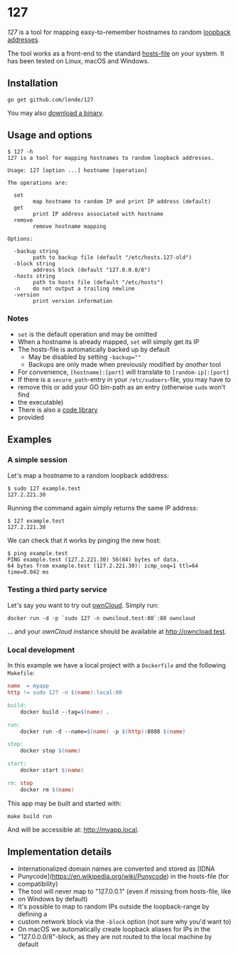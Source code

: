 # 127

*127* is a tool for mapping easy-to-remember hostnames to random [loopback
addresses](https://en.wikipedia.org/wiki/Localhost#Name_resolution).

The tool works as a front-end to the standard
[hosts-file](https://en.wikipedia.org/wiki/Hosts_(file)) on your system. It has
been tested on Linux, macOS and Windows.

## Installation

```console
go get github.com/lende/127
```

You may also [download a binary](https://github.com/lende/127/releases).

## Usage and options

```console
$ 127 -h
127 is a tool for mapping hostnames to random loopback addresses.

Usage: 127 [option ...] hostname [operation]

The operations are:

  set
        map hostname to random IP and print IP address (default)
  get
        print IP address associated with hostname
  remove
        remove hostname mapping

Options:

  -backup string
        path to backup file (default "/etc/hosts.127-old")
  -block string
        address block (default "127.0.0.0/8")
  -hosts string
        path to hosts file (default "/etc/hosts")
  -n    do not output a trailing newline
  -version
        print version information
```

### Notes

* `set` is the default operation and may be omitted
* When a hostname is already mapped, `set` will simply get its IP
* The hosts-file is automatically backed up by default
    * May be disabled by setting `-backup=""`
    * Backups are only made when previously modified by *another* tool
* For convenience, `[hostname]:[port]` will translate to `[random-ip]:[port]`
* If there is a `secure_path`-entry in your `/etc/sudoers`-file, you may have to
* remove this or add your GO bin-path as an entry (otherwise `sudo` won't find
* the executable)
* There is also a [code library](https://godoc.org/github.com/lende/127/lib)
* provided

## Examples

### A simple session

Let's map a hostname to a random loopback adddress:

```console
$ sudo 127 example.test
127.2.221.30
```

Running the command again simply returns the same IP address:

```console
$ 127 example.test
127.2.221.30
```

We can check that it works by pinging the new host:

```console
$ ping example.test
PING example.test (127.2.221.30) 56(84) bytes of data.
64 bytes from example.test (127.2.221.30): icmp_seq=1 ttl=64 time=0.042 ms
```

### Testing a third party service

Let's say you want to try out [ownCloud](https://owncloud.org/). Simply run:

```console
docker run -d -p `sudo 127 -n owncloud.test:80`:80 owncloud
```

... and your *ownCloud* instance should be available at http://owncload.test.

### Local development

In this example we have a local project with a `Dockerfile` and the following
`Makefile`:

```makefile
name  = myapp
http != sudo 127 -n $(name).local:80

build:
    docker build --tag=$(name) .

run:
    docker run -d --name=$(name) -p $(http):8080 $(name)

stop:
    docker stop $(name)

start:
    docker start $(name)

rm: stop
    docker rm $(name)
```

This app may be built and started with:

```console
make build run
```

And will be accessible at: http://myapp.local.


## Implementation details

* Internationalized domain names are converted and stored as [IDNA
* Punycode](https://en.wikipedia.org/wiki/Punycode) in the hosts-file (for
* compatibility)
* The tool will never map to "127.0.0.1" (even if missing from hosts-file, like
* on Windows by default)
* It's possible to map to random IPs outside the loopback-range by defining a
* custom network block via the `-block` option (not sure why you'd want to)
* On macOS we automatically create loopback aliases for IPs in the
* "127.0.0.0/8"-block, as they are not routed to the local machine by default

